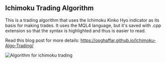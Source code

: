 ## Ichimoku Trading Algorithm
This is a trading algorithm that uses the Ichimoku Kinko Hyo indicator as its basis for making trades. It uses the MQL4 language, but it's saved with .cpp extension so that the syntax is highlighted and thus is easier to read.

Read this blog post for more details: https://osghaffar.github.io/Ichimoku-Algo-Trading/

![Algorithm for ichimoku trading](https://www.github.com/osghaffar/osghaffar.github.io/images/ichimoku.png "Algorithm for ichimoku trading")
